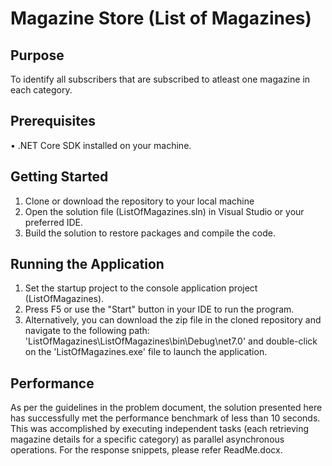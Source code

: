 # Magazine Store (List of Magazines)

## Purpose
To identify all subscribers that are subscribed to atleast one magazine in each category.

## Prerequisites
•	.NET Core SDK installed on your machine.

## Getting Started
1.	Clone or download the repository to your local machine
2.	Open the solution file (ListOfMagazines.sln) in Visual Studio or your preferred IDE. 
3.	Build the solution to restore packages and compile the code.

## Running the Application
1.	Set the startup project to the console application project (ListOfMagazines).
2.	Press F5 or use the "Start" button in your IDE to run the program.
3.	Alternatively, you can download the zip file in the cloned repository and navigate to the following path: 'ListOfMagazines\ListOfMagazines\bin\Debug\net7.0' and double-click on the 'ListOfMagazines.exe' file to launch the application.

## Performance
As per the guidelines in the problem document, the solution presented here has successfully met the performance benchmark of less than 10 seconds. This was accomplished by executing independent tasks (each retrieving magazine details for a specific category) as parallel asynchronous operations. For the response snippets, please refer ReadMe.docx.
